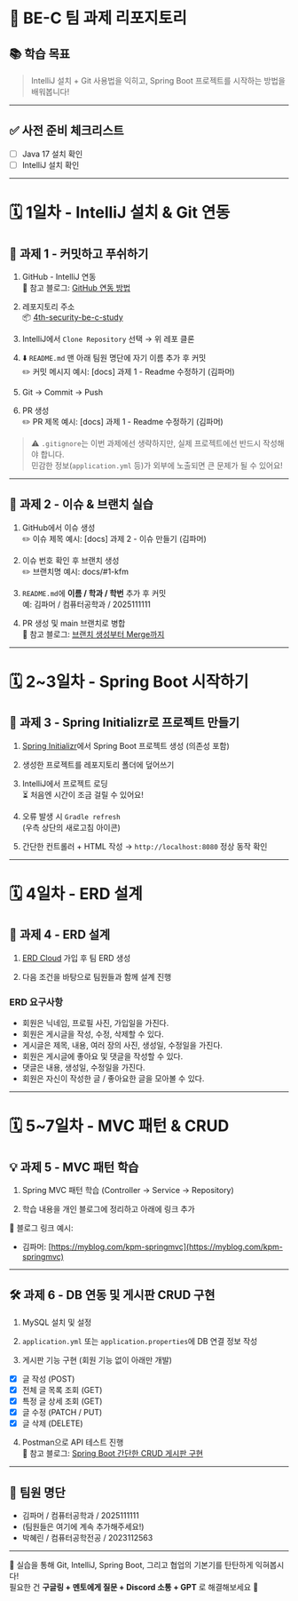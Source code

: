 # 🌱 BE-C 팀 과제 리포지토리

## 📚 학습 목표

> IntelliJ 설치 + Git 사용법을 익히고, Spring Boot 프로젝트를 시작하는 방법을 배워봅니다!

---

## ✅ 사전 준비 체크리스트

- [ ] Java 17 설치 확인  
- [ ] IntelliJ 설치 확인

---

# 🗓️ 1일차 - IntelliJ 설치 & Git 연동

## 📝 과제 1 - 커밋하고 푸쉬하기

1. GitHub - IntelliJ 연동  
   🔗 참고 블로그: [GitHub 연동 방법](https://brunch.co.kr/@mystoryg/168)

2. 레포지토리 주소  
   📦 [4th-security-be-c-study](https://github.com/DguFarmSystem/4th-security-be-c-study)

3. IntelliJ에서 `Clone Repository` 선택 → 위 레포 클론

4. ⬇️ `README.md` 맨 아래 팀원 명단에 자기 이름 추가 후 커밋  
   ✏️ 커밋 메시지 예시: [docs] 과제 1 - Readme 수정하기 (김파머)

5. Git → Commit → Push

6. PR 생성  
✏️ PR 제목 예시: [docs] 과제 1 - Readme 수정하기 (김파머)


> ⚠️ `.gitignore`는 이번 과제에선 생략하지만, 실제 프로젝트에선 반드시 작성해야 합니다.  
> 민감한 정보(`application.yml` 등)가 외부에 노출되면 큰 문제가 될 수 있어요!

---

## 📌 과제 2 - 이슈 & 브랜치 실습

1. GitHub에서 이슈 생성  
✏️ 이슈 제목 예시: [docs] 과제 2 - 이슈 만들기 (김파머)

2. 이슈 번호 확인 후 브랜치 생성  
✏️ 브랜치명 예시: docs/#1-kfm


3. `README.md`에 **이름 / 학과 / 학번** 추가 후 커밋  
예:  김파머 / 컴퓨터공학과 / 2025111111


4. PR 생성 및 main 브랜치로 병합  
🔗 참고 블로그: [브랜치 생성부터 Merge까지](https://alwaysgame.tistory.com/entry/Github-Branch-%EC%83%9D%EC%84%B1-pull-request%EB%A1%9C-merge-%ED%95%B4%EB%B3%B4%EA%B8%B0)

---

# 🗓️ 2~3일차 - Spring Boot 시작하기

## 🚀 과제 3 - Spring Initializr로 프로젝트 만들기

1. [Spring Initializr](https://start.spring.io)에서 Spring Boot 프로젝트 생성 (의존성 포함)

2. 생성한 프로젝트를 레포지토리 폴더에 덮어쓰기

3. IntelliJ에서 프로젝트 로딩  
⏳ 처음엔 시간이 조금 걸릴 수 있어요!

4. 오류 발생 시 `Gradle refresh`  
(우측 상단의 새로고침 아이콘)

5. 간단한 컨트롤러 + HTML 작성 → `http://localhost:8080` 정상 동작 확인

---

# 🗓️ 4일차 - ERD 설계

## 🧩 과제 4 - ERD 설계

1. [ERD Cloud](https://www.erdcloud.com/) 가입 후 팀 ERD 생성

2. 다음 조건을 바탕으로 팀원들과 함께 설계 진행

### ERD 요구사항

- 회원은 닉네임, 프로필 사진, 가입일을 가진다.
- 회원은 게시글을 작성, 수정, 삭제할 수 있다.
- 게시글은 제목, 내용, 여러 장의 사진, 생성일, 수정일을 가진다.
- 회원은 게시글에 좋아요 및 댓글을 작성할 수 있다.
- 댓글은 내용, 생성일, 수정일을 가진다.
- 회원은 자신이 작성한 글 / 좋아요한 글을 모아볼 수 있다.

---

# 🗓️ 5~7일차 - MVC 패턴 & CRUD

## 💡 과제 5 - MVC 패턴 학습

1. Spring MVC 패턴 학습 (Controller → Service → Repository)

2. 학습 내용을 개인 블로그에 정리하고 아래에 링크 추가

📎 블로그 링크 예시:
- 김파머: [https://myblog.com/kpm-springmvc](https://myblog.com/kpm-springmvc)

---

## 🛠️ 과제 6 - DB 연동 및 게시판 CRUD 구현

1. MySQL 설치 및 설정

2. `application.yml` 또는 `application.properties`에 DB 연결 정보 작성

3. 게시판 기능 구현 (회원 기능 없이 아래만 개발)

- [x] 글 작성 (POST)
- [x] 전체 글 목록 조회 (GET)
- [x] 특정 글 상세 조회 (GET)
- [x] 글 수정 (PATCH / PUT)
- [x] 글 삭제 (DELETE)

4. Postman으로 API 테스트 진행  
🔗 참고 블로그: [Spring Boot 간단한 CRUD 게시판 구현](https://velog.io/@jiyoonee/Spring-boot-간단한-CRUD-게시판-구현하기)

---

## 👥 팀원 명단

- 김파머 / 컴퓨터공학과 / 2025111111  
- (팀원들은 여기에 계속 추가해주세요!)
- 박혜린 / 컴퓨터공학전공 / 2023112563
---

🎉 실습을 통해 Git, IntelliJ, Spring Boot, 그리고 협업의 기본기를 탄탄하게 익혀봅시다!  
필요한 건 **구글링 + 멘토에게 질문 + Discord 소통 + GPT** 로 해결해보세요 💪


